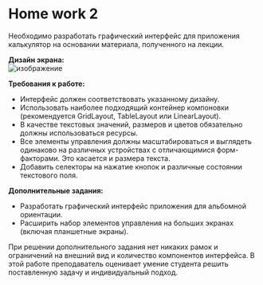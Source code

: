 # <b>Home work 2</b>

Необходимо разработать графический интерфейс для приложения калькулятор на основании материала, полученного на лекции.<br>

<b>Дизайн экрана:</b><br>
![изображение](https://github.com/Marat1988/Android_JAVA/assets/108996479/d0388fcb-43ce-45f0-94a8-a6fc00a1f9ad)

<b>Требования к работе:</b><br>
<ul>
<li>Интерфейс должен соответствовать указанному дизайну.</li>
<li>Использовать наиболее подходящий контейнер компоновки (рекомендуется GridLayout, TableLayout или LinearLayout).</li>
<li>В качестве текстовых значений, размеров и цветов обязательно должны использоваться ресурсы.</li>
<li>Все элементы управления должны масштабироваться и выглядеть одинаково на различных устройствах с отличающимися форм-факторами. Это касается и размера текста.</li>
<li>Добавить селекторы на нажатие кнопок и различные состоянии текстового поля.</li>
</ul>

<b>Дополнительные задания:</b>
<ul>
<li>Разработать графический интерфейс приложения для альбомной ориентации.</li>
<li>Расширить набор элементов управления на больших экранах (включая планшетные экраны).</li>
</ul>

При решении дополнительного задания нет никаких рамок и ограничений на внешний вид и количество компонентов интерфейса. В этой работе преподаватель оценивает умение студента решить поставленную задачу и индивидуальный подход.
